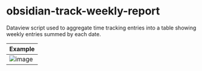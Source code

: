 # obsidian-track-weekly-report

Dataview script used to aggregate time tracking entries into a table showing weekly entries summed by each date.

| Example |
| - |
| ![image](https://user-images.githubusercontent.com/6796142/195982883-9fcd71dc-ac61-4b1d-bc80-4ce7568920e7.png) |

